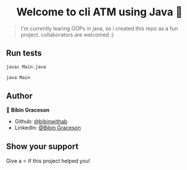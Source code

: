 <h1 align="center">Welcome to cli ATM using Java 👋</h1>

> I'm currently learing OOPs in java, so i created this repo as a fun project. collaborators are welcomed :)

## Run tests

```sh
javac Main.java
```
```sh
java Main
```
## Author

👤 **Bibin Graceson**

* Github: [@bibinwithab](https://github.com/bibinwithab)
* LinkedIn: [@Bibin Graceson](https://www.linkedin.com/in/bibin-graceson-955017249/)
## Show your support

Give a ⭐️ if this project helped you!
